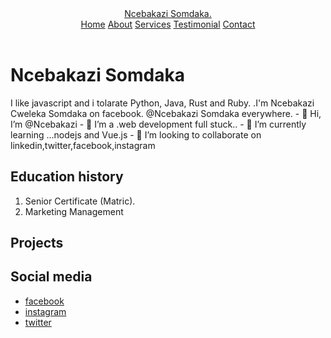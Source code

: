 <!DOCTYPE html>
<html lang="en">
  <head>
    <meta charset="utf-8" />
    <meta name="viewport" content="width=device-width, initial-scale=1" />
    <meta name="description" content="Ncebakazi Somdaka's site" />
    <meta http-equiv="X-AU-Compatible" content="IE-edge" />
    <meta name="author" content="Ncebakazi Somdaka" />
    <link href='https://unpkg.com/boxicons@2.1.4/css/boxicons.min.css' rel='stylesheet'>
    <Link rel="stylesheet" href="index.css" />
  </head>
  <body>
    <header class="header">
        <a href='home' class='logo'>Ncebakazi Somdaka.</a
        <i class="bx bx-menu" id="menu-icon"></i>
        <nav class="navbar">
            <a href="#home">Home</a>
            <a href="#about">About</a>
            <a href="#services">Services</a>
            <a href="#testimonial">Testimonial</a>
            <a href="#contact">Contact</a>
        </nav>
    </header>
       <h1>Ncebakazi Somdaka</h1>
              <p id='bio'>
                I like javascript and i tolarate Python, Java, Rust and Ruby.
                <a href="https://www.linkedin.com"></a>.I'm Ncebakazi Cweleka Somdaka on facebook. @Ncebakazi Somdaka everywhere.
                - 👋 Hi, I’m @Ncebakazi
                - 👀 I’m a .web development full stuck..
             - 🌱 I’m currently learning ...nodejs and Vue.js
           - 💞️ I’m looking to collaborate on linkedin,twitter,facebook,instagram
              </p>
          <h2>Education history</h2>
          <div id='education'>
          <ol>
            <li>Senior Certificate (Matric).</li>
            <li>Marketing Management</li>
          </ol>
          </div>
            <h2>Projects</h2>
         <div id='project'></div>
            <h2>Social media</h2>
            <div id='social'>
              <ul>
                <li><a href="https://www.facebook.com">facebook</a></li>
                <li><a href="https://instagram.com">instagram</a></li>
                <li><a href="https://twitter.com">twitter</a></li>
              </ul> 
            </div>
  </body>
</html>



<!---
Ncebakaz/Ncebakaz is a ✨ special ✨ repository because its `README.md` (this file) appears on your GitHub profile.
You can click the Preview link to take a look at your changes.
--->
